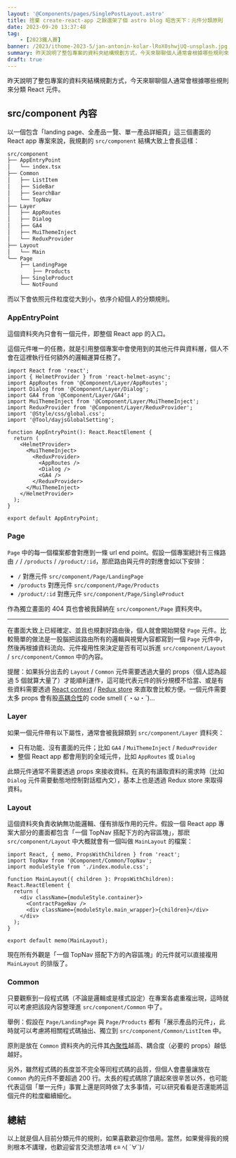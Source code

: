 ```yaml
---
layout: '@Components/pages/SinglePostLayout.astro'
title: 捨棄 create-react-app 之餘還架了個 astro blog 昭告天下：元件分類原則
date: 2023-09-20 13:37:48
tag:
	- [2023鐵人賽]
banner: /2023/ithome-2023-5/jan-antonin-kolar-lRoX0shwjUQ-unsplash.jpg
summary: 昨天說明了整包專案的資料夾結構規劃方式，今天來聊聊個人通常會根據哪些規則來分類 React 元件。
draft: true
---
```


昨天說明了整包專案的資料夾結構規劃方式，今天來聊聊個人通常會根據哪些規則來分類 React 元件。

## src/component 內容

以一個包含「landing page、全產品一覽、單一產品詳細頁」這三個畫面的 React app 專案來說，我規劃的 `src/component` 結構大致上會長這樣：

```bash
src/component
├── AppEntryPoint
│   └── index.tsx
├── Common
│   ├── ListItem
│   ├── SideBar
│   ├── SearchBar
│   └── TopNav
├── Layer
│   ├── AppRoutes
│   ├── Dialog
│   ├── GA4
│   ├── MuiThemeInject
│   └── ReduxProvider
├── Layout
│   └── Main
└── Page
    ├── LandingPage
		├── Products
    ├── SingleProduct
    └── NotFound
```

而以下會依照元件粒度從大到小，依序介紹個人的分類規則。

### AppEntryPoint

這個資料夾內只會有一個元件，即整個 React app 的入口。

這個元件唯一的任務，就是引用整個專案中會使用到的其他元件與資料層，個人不會在這裡執行任何額外的邏輯運算任務了。

```tsx
import React from 'react';
import { HelmetProvider } from 'react-helmet-async';
import AppRoutes from '@Component/Layer/AppRoutes';
import Dialog from '@Component/Layer/Dialog';
import GA4 from '@Component/Layer/GA4';
import MuiThemeInject from '@Component/Layer/MuiThemeInject';
import ReduxProvider from '@Component/Layer/ReduxProvider';
import '@Style/css/global.css';
import '@Tool/dayjsGlobalSetting';

function AppEntryPoint(): React.ReactElement {
  return (
    <HelmetProvider>
      <MuiThemeInject>
        <ReduxProvider>
          <AppRoutes />
          <Dialog />
          <GA4 />
        </ReduxProvider>
      </MuiThemeInject>
    </HelmetProvider>
  );
}

export default AppEntryPoint;
```

### Page

`Page` 中的每一個檔案都會對應到一條 url end point。假設一個專案總計有三條路由 `/` / `/products` / `/product/:id`，那麽路由與元件的對應會如以下安排：

- `/` 對應元件 `src/component/Page/LandingPage`
- `/products` 對應元件 `src/component/Page/Products`
- `/product/:id` 對應元件 `src/component/Page/SingleProduct`

作為獨立畫面的 404 頁也會被我歸納在 `src/component/Page` 資料夾中。

---

在畫面大致上已經確定、並且也規劃好路由後，個人就會開始開發 `Page` 元件。比較簡單的做法是一股腦把該路由所有的邏輯與視覺內容都寫到一個 `Page` 元件中，然後再根據資料流向、元件複用性來決定是否有可以拆進 `src/component/Layout` / `src/component/Common` 中的內容。

提醒：如果拆分出去的 `Layout` / `Common` 元件需要透過大量的 props（個人認為超過 5 個就算大量了）才能順利運作，這可能代表元件的拆分規模不恰當、或是有些資料需要透過 [React context](https://react.dev/reference/react/useContext) / [Redux store](https://redux.js.org/api/store) 來直取會比較方便。一個元件需要太多 props 會有股[高耦合性](<https://zh.wikipedia.org/zh-tw/%E8%80%A6%E5%90%88%E6%80%A7_(%E8%A8%88%E7%AE%97%E6%A9%9F%E7%A7%91%E5%AD%B8)>)的 code smell (´・ω・`)...

### Layer

如果一個元件帶有以下屬性，通常會被我歸類到 `src/component/Layer` 資料夾：

- 只有功能、沒有畫面的元件；比如 `GA4` / `MuiThemeInject` / `ReduxProvider`
- 整個 React app 都會用到的全域元件，比如 `AppRoutes` 或 `Dialog`

此類元件通常不需要透過 props 來接收資料。在真的有讀取資料的需求時（比如 `Dialog` 元件需要動態地控制對話框內文），基本上也是透過 Redux store 來取得資料。

### Layout

這個資料夾負責收納無功能邏輯、僅有排版作用的元件。假設一個 React app 專案大部分的畫面都包含「一個 TopNav 搭配下方的內容區塊」，那麽 `src/component/Layout` 中大概就會有一個叫做 `MainLayout` 的檔案：

```tsx
import React, { memo, PropsWithChildren } from 'react';
import TopNav from '@Component/Common/TopNav';
import moduleStyle from './index.module.css';

function MainLayout({ children }: PropsWithChildren): React.ReactElement {
  return (
    <div className={moduleStyle.container}>
      <ContractPageNav />
      <div className={moduleStyle.main_wrapper}>{children}</div>
    </div>
  );
}

export default memo(MainLayout);
```

現在所有外觀是「一個 TopNav 搭配下方的內容區塊」的元件就可以直接複用 `MainLayout` 的排版了。

### Common

只要觀察到一段程式碼（不論是邏輯或是樣式設定）在專案各處重複出現，這時就可以考慮把該段內容整理進 `src/component/Common` 中了。

舉例：假設在 `Page/LandingPage` 與 `Page/Products` 都有「展示產品的元件」，此時就可以考慮將相關程式碼抽出、獨立到 `src/component/Common/ListItem` 中。

原則是放在 `Common` 資料夾內的元件其[內聚性](https://zh.wikipedia.org/zh-tw/%E5%85%A7%E8%81%9A%E6%80%A7)越高、耦合度（必要的 props）越低越好。

另外，雖然程式碼的長度並不完全等同程式碼的品質，但個人會盡量讓放在 `Common` 內的元件不要超過 200 行。太長的程式碼除了讀起來很辛苦以外，也可能代表這個「單一元件」事實上還是同時做了太多事情，可以研究看看是否還能將這個元件的粒度繼續細化。

## 總結

以上就是個人目前分類元件的規則，如果喜歡歡迎你借用。當然，如果覺得我的規則根本不講理，也歡迎留言交流想法唷 ε≡ ﾍ( ´∀`)ﾉ
